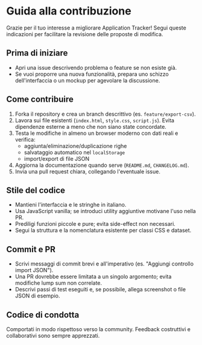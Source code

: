 # Guida alla contribuzione

Grazie per il tuo interesse a migliorare Application Tracker! Segui queste indicazioni per facilitare la revisione delle proposte di modifica.

## Prima di iniziare
- Apri una issue descrivendo problema o feature se non esiste già.
- Se vuoi proporre una nuova funzionalità, prepara uno schizzo dell'interfaccia o un mockup per agevolare la discussione.

## Come contribuire
1. Forka il repository e crea un branch descrittivo (es. `feature/export-csv`).
2. Lavora sui file esistenti (`index.html`, `style.css`, `script.js`). Evita dipendenze esterne a meno che non siano state concordate.
3. Testa le modifiche in almeno un browser moderno con dati reali e verifica:
   - aggiunta/eliminazione/duplicazione righe
   - salvataggio automatico nel `localStorage`
   - import/export di file JSON
4. Aggiorna la documentazione quando serve (`README.md`, `CHANGELOG.md`).
5. Invia una pull request chiara, collegando l'eventuale issue.

## Stile del codice
- Mantieni l'interfaccia e le stringhe in italiano.
- Usa JavaScript vanilla; se introduci utility aggiuntive motivane l'uso nella PR.
- Prediligi funzioni piccole e pure; evita side-effect non necessari.
- Segui la struttura e la nomenclatura esistente per classi CSS e dataset.

## Commit e PR
- Scrivi messaggi di commit brevi e all'imperativo (es. "Aggiungi controllo import JSON").
- Una PR dovrebbe essere limitata a un singolo argomento; evita modifiche lump sum non correlate.
- Descrivi passi di test eseguiti e, se possibile, allega screenshot o file JSON di esempio.

## Codice di condotta
Comportati in modo rispettoso verso la community. Feedback costruttivi e collaborativi sono sempre apprezzati.
